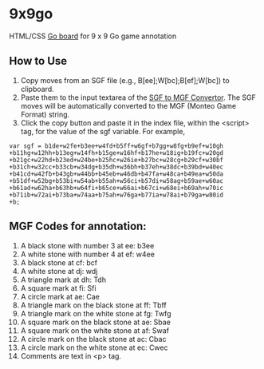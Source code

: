 # 9x9go
HTML/CSS [Go board](https://kietpawpan.github.io/9x9go/) for 9 x 9 Go game annotation

## How to Use
1. Copy moves from an SGF file (e.g., B[ee];W[bc];B[ef];W[bc]) to clipboard.
2. Paste them to the input textarea of the [SGF to MGF Convertor](https://kietpawpan.github.io/9x9go/mgf.html). The SGF moves will be automatically converted to the MGF (Monteo Game Format) string.
3. Click the copy button and paste it in the index file, within the &lt;script&gt; tag, for the value of the sgf variable. For example,
```
var sgf = b1de+w2fe+b3ee+w4fd+b5ff+w6gf+b7gg+w8fg+b9ef+w10gh
+b11hg+w12hh+b13eg+w14fh+b15ge+w16hf+b17he+w18ig+b19fc+w20gd
+b21gc+w22hd+b23ed+w24be+b25hc+w26ie+b27bc+w28cg+b29cf+w30bf
+b31ch+w32cc+b33cb+w34dg+b35dh+w36bh+b37eh+w38dc+b39bd+w40ec
+b41cd+w42fb+b43gb+w44bb+b45eb+w46db+b47fa+w48ca+b49ea+w50da
+b51df+w52bg+b53bi+w54ab+b55ah+w56ci+b57di+w58ag+b59ae+w60ac
+b61ad+w62ha+b63hb+w64fi+b65ce+w66ai+b67ci+w68ei+b69ah+w70ic
+b71ib+w72ai+b73ba+w74aa+b75ah+w76ga+b77ia+w78ai+b79ga+w80id
+b;

```
## MGF Codes for annotation:
1. A black stone with number 3 at ee: b3ee
2. A white stone with number 4 at ef: w4ee
3. A black stone at cf: bcf
4. A white stone at dj: wdj
5. A triangle mark at dh: Tdh
6. A square mark at fi: Sfi
7. A circle mark at ae: Cae
8. A triangle mark on the black stone at ff: Tbff
9. A triangle mark on the white stone at fg: Twfg
10. A square mark on the black stone at ae: Sbae
11. A square mark on the white stone at af: Swaf
12. A circle mark on the black stone at ac: Cbac
13. A circle mark on the white stone at ec: Cwec
14. Comments are text in &lt;p&gt; tag.
 
